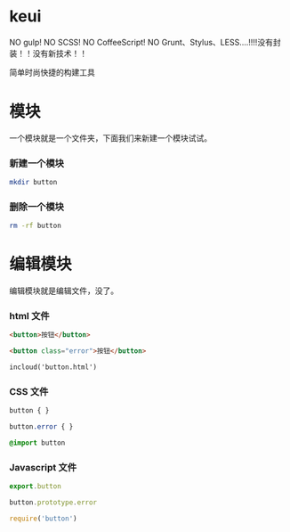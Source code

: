 # keui

NO gulp!  NO SCSS!  NO CoffeeScript!  NO Grunt、Stylus、LESS....!!!!没有封装！！没有新技术！！

简单时尚快捷的构建工具

# 模块
一个模块就是一个文件夹，下面我们来新建一个模块试试。

### 新建一个模块

```sh
mkdir button
```

### 删除一个模块

```sh
rm -rf button
```

# 编辑模块
编辑模块就是编辑文件，没了。

### html 文件

```html
<button>按钮</button>

<button class="error">按钮</button>

incloud('button.html')
```

### CSS 文件

```css
button { }

button.error { }

@import button
```

### Javascript 文件

```js
export.button

button.prototype.error

require('button')
```




